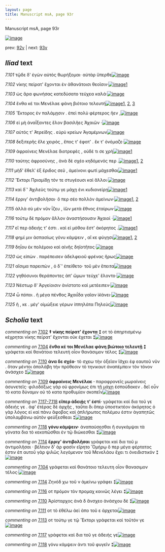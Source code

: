 ```yaml
---
layout: page
title: Manuscript msA, page 93r
---
```


Manuscript msA, page 93r

[![image](http://www.homermultitext.org/iipsrv?OBJ=IIP,1.0&FIF=/project/homer/pyramidal/deepzoom/hmt/vaimg/2017a/VA093RN_0265.tif&WID=100&CVT=JPEG)](http://www.homermultitext.org/ict2/?urn=urn:cite2:hmt:vaimg.2017a:VA093RN_0265)

prev:  [92v](../92v) | next:  [93v](../93v)

## *Iliad* text

*7.101* <a id="7.101"/> τῷδε δ' ἐγὼν αὐτὸς θωρήξομαι· αὐτὰρ ὕπερθε[![image](http://www.homermultitext.org/iipsrv?OBJ=IIP,1.0&FIF=/project/homer/pyramidal/deepzoom/hmt/vaimg/2017a/VA093RN_0265.tif&RGN=0.1742,0.2119,0.4254,0.0421&WID=1000&CVT=JPEG)](http://www.homermultitext.org/ict2/?urn=urn:cite2:hmt:vaimg.2017a:VA093RN_0265@0.1742,0.2119,0.4254,0.0421)

*7.102* <a id="7.102"/> νίκης πείρατ' ἔχονται ἐν ἀθανάτοισι θεοῖσιν·[![image](http://www.homermultitext.org/iipsrv?OBJ=IIP,1.0&FIF=/project/homer/pyramidal/deepzoom/hmt/vaimg/2017a/VA093RN_0265.tif&RGN=0.1742,0.2299,0.4254,0.0421&WID=1000&CVT=JPEG)](http://www.homermultitext.org/ict2/?urn=urn:cite2:hmt:vaimg.2017a:VA093RN_0265@0.1742,0.2299,0.4254,0.0421)[1](#msA_7.401)

*7.103* <a id="7.103"/> ὡς ἄρα φωνήσας κατεδύσατο τεύχεα καλά·[![image](http://www.homermultitext.org/iipsrv?OBJ=IIP,1.0&FIF=/project/homer/pyramidal/deepzoom/hmt/vaimg/2017a/VA093RN_0265.tif&RGN=0.1742,0.2494,0.4014,0.0413&WID=1000&CVT=JPEG)](http://www.homermultitext.org/ict2/?urn=urn:cite2:hmt:vaimg.2017a:VA093RN_0265@0.1742,0.2494,0.4014,0.0413)

*7.104* <a id="7.104"/> ἔνθα κέ τοι Μενέλαε φάνη βιότοιο τελευτὴ[![image](http://www.homermultitext.org/iipsrv?OBJ=IIP,1.0&FIF=/project/homer/pyramidal/deepzoom/hmt/vaimg/2017a/VA093RN_0265.tif&RGN=0.1782,0.2667,0.3924,0.0413&WID=1000&CVT=JPEG)](http://www.homermultitext.org/ict2/?urn=urn:cite2:hmt:vaimg.2017a:VA093RN_0265@0.1782,0.2667,0.3924,0.0413)[1](#msA_7.402), [2](#msAint_7.4001), [3](#msAim_7.408)

*7.105* <a id="7.105"/> Ἕκτορος ἐν παλάμῃσιν . ἐπεὶ πολὺ φέρτερος ῆεν ,[![image](http://www.homermultitext.org/iipsrv?OBJ=IIP,1.0&FIF=/project/homer/pyramidal/deepzoom/hmt/vaimg/2017a/VA093RN_0265.tif&RGN=0.1802,0.2863,0.4084,0.0443&WID=1000&CVT=JPEG)](http://www.homermultitext.org/ict2/?urn=urn:cite2:hmt:vaimg.2017a:VA093RN_0265@0.1802,0.2863,0.4084,0.0443)

*7.106* <a id="7.106"/> εἰ μὴ ἀναΐξαντες ἕλον βασιλῆες Ἀχαιῶν ·[![image](http://www.homermultitext.org/iipsrv?OBJ=IIP,1.0&FIF=/project/homer/pyramidal/deepzoom/hmt/vaimg/2017a/VA093RN_0265.tif&RGN=0.1802,0.3095,0.3944,0.0376&WID=1000&CVT=JPEG)](http://www.homermultitext.org/ict2/?urn=urn:cite2:hmt:vaimg.2017a:VA093RN_0265@0.1802,0.3095,0.3944,0.0376)

*7.107* <a id="7.107"/> αὐτός τ' Ἀτρείδης . εὐρὺ κρείων Ἀγαμέμνων[![image](http://www.homermultitext.org/iipsrv?OBJ=IIP,1.0&FIF=/project/homer/pyramidal/deepzoom/hmt/vaimg/2017a/VA093RN_0265.tif&RGN=0.1762,0.3291,0.3944,0.0368&WID=1000&CVT=JPEG)](http://www.homermultitext.org/ict2/?urn=urn:cite2:hmt:vaimg.2017a:VA093RN_0265@0.1762,0.3291,0.3944,0.0368)

*7.108* <a id="7.108"/> δεξιτερῆς ἕλε χειρὸς , ἔπος τ' έφατ' . ἔκ τ' ὀνόμαζε·[![image](http://www.homermultitext.org/iipsrv?OBJ=IIP,1.0&FIF=/project/homer/pyramidal/deepzoom/hmt/vaimg/2017a/VA093RN_0265.tif&RGN=0.1722,0.3486,0.4434,0.0368&WID=1000&CVT=JPEG)](http://www.homermultitext.org/ict2/?urn=urn:cite2:hmt:vaimg.2017a:VA093RN_0265@0.1722,0.3486,0.4434,0.0368)

*7.109* <a id="7.109"/> ἀφραίνεις Μενέλαε διοτρεφὲς , οὐδέ τι σε χρὴ[![image](http://www.homermultitext.org/iipsrv?OBJ=IIP,1.0&FIF=/project/homer/pyramidal/deepzoom/hmt/vaimg/2017a/VA093RN_0265.tif&RGN=0.1712,0.3659,0.4434,0.0368&WID=1000&CVT=JPEG)](http://www.homermultitext.org/ict2/?urn=urn:cite2:hmt:vaimg.2017a:VA093RN_0265@0.1712,0.3659,0.4434,0.0368)[1](#msA_7.404)

*7.110* <a id="7.110"/> ταύτης ἀφροσύνης , ἀνὰ δὲ σχέο κηδόμενός περ .[![image](http://www.homermultitext.org/iipsrv?OBJ=IIP,1.0&FIF=/project/homer/pyramidal/deepzoom/hmt/vaimg/2017a/VA093RN_0265.tif&RGN=0.1682,0.3877,0.4434,0.0368&WID=1000&CVT=JPEG)](http://www.homermultitext.org/ict2/?urn=urn:cite2:hmt:vaimg.2017a:VA093RN_0265@0.1682,0.3877,0.4434,0.0368)[1](#msAint_7.411), [2](#msA_7.403)

*7.111* <a id="7.111"/> μὴδ' ἔθελ' ἐξ ἔριδος σεῦ , ἀμείνονι φωτὶ μάχεσθαι[![image](http://www.homermultitext.org/iipsrv?OBJ=IIP,1.0&FIF=/project/homer/pyramidal/deepzoom/hmt/vaimg/2017a/VA093RN_0265.tif&RGN=0.1682,0.4035,0.4434,0.0391&WID=1000&CVT=JPEG)](http://www.homermultitext.org/ict2/?urn=urn:cite2:hmt:vaimg.2017a:VA093RN_0265@0.1682,0.4035,0.4434,0.0391)[1](#msAint_7.412)

*7.112* <a id="7.112"/> Ἕκτορι Πριαμίδῃ τόν τε στυγέουσι καὶ ἄλλοι·[![image](http://www.homermultitext.org/iipsrv?OBJ=IIP,1.0&FIF=/project/homer/pyramidal/deepzoom/hmt/vaimg/2017a/VA093RN_0265.tif&RGN=0.1782,0.4192,0.3994,0.0391&WID=1000&CVT=JPEG)](http://www.homermultitext.org/ict2/?urn=urn:cite2:hmt:vaimg.2017a:VA093RN_0265@0.1782,0.4192,0.3994,0.0391)

*7.113* <a id="7.113"/> καὶ δ`' Ἀχιλεὺς τούτῳ γε μάχῃ ἐνι κυδιανείρῃ[![image](http://www.homermultitext.org/iipsrv?OBJ=IIP,1.0&FIF=/project/homer/pyramidal/deepzoom/hmt/vaimg/2017a/VA093RN_0265.tif&RGN=0.1762,0.4403,0.4454,0.0391&WID=1000&CVT=JPEG)](http://www.homermultitext.org/ict2/?urn=urn:cite2:hmt:vaimg.2017a:VA093RN_0265@0.1762,0.4403,0.4454,0.0391)[1](#msAint_7.413)

*7.114* <a id="7.114"/> ἔρριγ' ἀντιβολῆσαι· ὅ περ σέο πολλὸν ἀμείνων·[![image](http://www.homermultitext.org/iipsrv?OBJ=IIP,1.0&FIF=/project/homer/pyramidal/deepzoom/hmt/vaimg/2017a/VA093RN_0265.tif&RGN=0.1632,0.4598,0.4284,0.0391&WID=1000&CVT=JPEG)](http://www.homermultitext.org/ict2/?urn=urn:cite2:hmt:vaimg.2017a:VA093RN_0265@0.1632,0.4598,0.4284,0.0391)[1](#msA_7.407), [2](#msAim_7.409)

*7.115* <a id="7.115"/> ἀλλὰ σὺ μὲν νῦν ΐζευ , ἰ̈ὼν μετὰ ἔθνος ἑταίρων·[![image](http://www.homermultitext.org/iipsrv?OBJ=IIP,1.0&FIF=/project/homer/pyramidal/deepzoom/hmt/vaimg/2017a/VA093RN_0265.tif&RGN=0.1692,0.4823,0.4164,0.0353&WID=1000&CVT=JPEG)](http://www.homermultitext.org/ict2/?urn=urn:cite2:hmt:vaimg.2017a:VA093RN_0265@0.1692,0.4823,0.4164,0.0353)

*7.116* <a id="7.116"/> τούτῳ δὲ πρόμον ἄλλον ἀναστήσουσιν Ἀχαιοί ·[![image](http://www.homermultitext.org/iipsrv?OBJ=IIP,1.0&FIF=/project/homer/pyramidal/deepzoom/hmt/vaimg/2017a/VA093RN_0265.tif&RGN=0.1532,0.5004,0.4264,0.0406&WID=1000&CVT=JPEG)](http://www.homermultitext.org/ict2/?urn=urn:cite2:hmt:vaimg.2017a:VA093RN_0265@0.1532,0.5004,0.4264,0.0406)[1](#msAim_7.410)

*7.117* <a id="7.117"/> εἴ περ ἀδειής τ' ἐστι . καὶ εἰ μόθου ἔστ' ἀκόρητος .[![image](http://www.homermultitext.org/iipsrv?OBJ=IIP,1.0&FIF=/project/homer/pyramidal/deepzoom/hmt/vaimg/2017a/VA093RN_0265.tif&RGN=0.1722,0.5154,0.4164,0.0406&WID=1000&CVT=JPEG)](http://www.homermultitext.org/ict2/?urn=urn:cite2:hmt:vaimg.2017a:VA093RN_0265@0.1722,0.5154,0.4164,0.0406)[1](#msAint_7.414)

*7.118* <a id="7.118"/> φημί μιν ἀσπασίως γόνυ κάμψειν , αἴ κε φύγῃσι[![image](http://www.homermultitext.org/iipsrv?OBJ=IIP,1.0&FIF=/project/homer/pyramidal/deepzoom/hmt/vaimg/2017a/VA093RN_0265.tif&RGN=0.1682,0.5349,0.4244,0.0428&WID=1000&CVT=JPEG)](http://www.homermultitext.org/ict2/?urn=urn:cite2:hmt:vaimg.2017a:VA093RN_0265@0.1682,0.5349,0.4244,0.0428)[1](#msA_7.406), [2](#msAint_7.415)

*7.119* <a id="7.119"/> δηΐου ἐκ πολέμοιο καὶ αἰνῆς δηϊοτῆτος·[![image](http://www.homermultitext.org/iipsrv?OBJ=IIP,1.0&FIF=/project/homer/pyramidal/deepzoom/hmt/vaimg/2017a/VA093RN_0265.tif&RGN=0.1642,0.5582,0.4004,0.0346&WID=1000&CVT=JPEG)](http://www.homermultitext.org/ict2/?urn=urn:cite2:hmt:vaimg.2017a:VA093RN_0265@0.1642,0.5582,0.4004,0.0346)

*7.120* <a id="7.120"/> ὡς εἰπὼν . παρέπεισεν ἀδελφειοῦ φρένας ἥρως[![image](http://www.homermultitext.org/iipsrv?OBJ=IIP,1.0&FIF=/project/homer/pyramidal/deepzoom/hmt/vaimg/2017a/VA093RN_0265.tif&RGN=0.1692,0.577,0.4364,0.0346&WID=1000&CVT=JPEG)](http://www.homermultitext.org/ict2/?urn=urn:cite2:hmt:vaimg.2017a:VA093RN_0265@0.1692,0.577,0.4364,0.0346)

*7.121* <a id="7.121"/> αἴσιμα παρειπὼν , ὁ δ`' ἐπείθετο· τοῦ μὲν ἔπειτα[![image](http://www.homermultitext.org/iipsrv?OBJ=IIP,1.0&FIF=/project/homer/pyramidal/deepzoom/hmt/vaimg/2017a/VA093RN_0265.tif&RGN=0.1692,0.5943,0.4364,0.0346&WID=1000&CVT=JPEG)](http://www.homermultitext.org/ict2/?urn=urn:cite2:hmt:vaimg.2017a:VA093RN_0265@0.1692,0.5943,0.4364,0.0346)

*7.122* <a id="7.122"/> γηθόσυνοι θεράποντες ἀπ' ὤμων τεύχε' ἕλοντο·[![image](http://www.homermultitext.org/iipsrv?OBJ=IIP,1.0&FIF=/project/homer/pyramidal/deepzoom/hmt/vaimg/2017a/VA093RN_0265.tif&RGN=0.1672,0.6146,0.4314,0.0353&WID=1000&CVT=JPEG)](http://www.homermultitext.org/ict2/?urn=urn:cite2:hmt:vaimg.2017a:VA093RN_0265@0.1672,0.6146,0.4314,0.0353)

*7.123* <a id="7.123"/> Νέστωρ δ' Ἀργείοισιν ἀνίστατο καὶ μετέειπεν·[![image](http://www.homermultitext.org/iipsrv?OBJ=IIP,1.0&FIF=/project/homer/pyramidal/deepzoom/hmt/vaimg/2017a/VA093RN_0265.tif&RGN=0.1692,0.6334,0.4144,0.0353&WID=1000&CVT=JPEG)](http://www.homermultitext.org/ict2/?urn=urn:cite2:hmt:vaimg.2017a:VA093RN_0265@0.1692,0.6334,0.4144,0.0353)

*7.124* <a id="7.124"/> ὦ πόποι . ῆ μέγα πένθος Ἀχαιΐδα γαῖαν ἱ̈κάνει·[![image](http://www.homermultitext.org/iipsrv?OBJ=IIP,1.0&FIF=/project/homer/pyramidal/deepzoom/hmt/vaimg/2017a/VA093RN_0265.tif&RGN=0.1642,0.6499,0.4374,0.0406&WID=1000&CVT=JPEG)](http://www.homermultitext.org/ict2/?urn=urn:cite2:hmt:vaimg.2017a:VA093RN_0265@0.1642,0.6499,0.4374,0.0406)

*7.125* <a id="7.125"/> ῆ , κε . μέγ' οἰμώξειε γέρων ἱππηλάτα Πηλεὺς[![image](http://www.homermultitext.org/iipsrv?OBJ=IIP,1.0&FIF=/project/homer/pyramidal/deepzoom/hmt/vaimg/2017a/VA093RN_0265.tif&RGN=0.1642,0.6694,0.4194,0.0406&WID=1000&CVT=JPEG)](http://www.homermultitext.org/ict2/?urn=urn:cite2:hmt:vaimg.2017a:VA093RN_0265@0.1642,0.6694,0.4194,0.0406)

## *Scholia* text

*commenting on* [7.102](#7.102)  <a id="msA_7.401"/> **‡ νίκης πείρατ' ἔχοντα ⁑** οτ τὸ ἀπηρτισμένῳ κέχρηται νίκης πείρατ' ἔχονται οὐκ έχεται ⁑[![image](http://www.homermultitext.org/iipsrv?OBJ=IIP,1.0&FIF=/project/homer/pyramidal/deepzoom/hmt/vaimg/2017a/VA093RN_0265.tif&RGN=0.173,0.1046,0.5783,0.03&WID=1000&CVT=JPEG)](http://www.homermultitext.org/ict2/?urn=urn:cite2:hmt:vaimg.2017a:VA093RN_0265@0.173,0.1046,0.5783,0.03)

*commenting on* [7.104](#7.104)  <a id="msA_7.402"/> **ἔνθα κέ τοι Μενέλαε φάνη βιώτοιο τελευτῇ ⁑** γράφεται καὶ θανάτοιο τελευτή οἷον θανάσιμον τέλος ⁑[![image](http://www.homermultitext.org/iipsrv?OBJ=IIP,1.0&FIF=/project/homer/pyramidal/deepzoom/hmt/vaimg/2017a/VA093RN_0265.tif&RGN=0.1863,0.1181,0.5783,0.0295&WID=1000&CVT=JPEG)](http://www.homermultitext.org/ict2/?urn=urn:cite2:hmt:vaimg.2017a:VA093RN_0265@0.1863,0.1181,0.5783,0.0295)

*commenting on* [7.110](#7.110)  <a id="msA_7.403"/> **ἀνα δε σχέο·** τὸ σχεω τὴν ὀξεῖαν ἴ̈σχει ἑφ εαυτοῦ νῦν . ὅταν μέντοι ἀπολάβη τὴν πρόθεσιν τὸ τηνικαυτ ἀναπέμπειν τὸν τόνον ἀνάσχεο ⁑[![image](http://www.homermultitext.org/iipsrv?OBJ=IIP,1.0&FIF=/project/homer/pyramidal/deepzoom/hmt/vaimg/2017a/VA093RN_0265.tif&RGN=0.5979,0.2942,0.205,0.0588&WID=1000&CVT=JPEG)](http://www.homermultitext.org/ict2/?urn=urn:cite2:hmt:vaimg.2017a:VA093RN_0265@0.5979,0.2942,0.205,0.0588)

*commenting on* [7.109](#7.109)  <a id="msA_7.404"/> **ἀφραίνεις Μενέλαε ·** παραφρονεῖς μωραίνεις ἀσυνετεῖς· φιλοδόξως γὰρ οὐ φρονίμως ἐπι τῇ μάχῃ ἐσπούδακεν . δεῖ οὖν τὸ κατα δύναμιν οὐ τὸ κατα προθυμίαν σκοπεῖν[![image](http://www.homermultitext.org/iipsrv?OBJ=IIP,1.0&FIF=/project/homer/pyramidal/deepzoom/hmt/vaimg/2017a/VA093RN_0265.tif&RGN=0.612,0.3472,0.1973,0.0691&WID=1000&CVT=JPEG)](http://www.homermultitext.org/ict2/?urn=urn:cite2:hmt:vaimg.2017a:VA093RN_0265@0.612,0.3472,0.1973,0.0691)

*commenting on* [7.117-7.118](#7.117-7.118)  <a id="msA_7.405"/> **εἴπερ ἀδειῄς τ' ἐστί·** γράφεται καὶ δια τοῦ γε ἀδειής γε . ἀφ' ἑτέρας δὲ ἀρχῆς , ταῦτα δι ὅπερ ὑποστικτέον ἀκόρητος ὁ γὰρ λόγος εἰ καὶ πάνυ ἄφοβος καὶ ἀπλήρωτος πολέμου ἐστιν ἀγαπητῶς ὑπολαμβάνω αὐτὸν φεύξεσθεαι ⁑[![image](http://www.homermultitext.org/iipsrv?OBJ=IIP,1.0&FIF=/project/homer/pyramidal/deepzoom/hmt/vaimg/2017a/VA093RN_0265.tif&RGN=0.6063,0.4123,0.2017,0.0896&WID=1000&CVT=JPEG)](http://www.homermultitext.org/ict2/?urn=urn:cite2:hmt:vaimg.2017a:VA093RN_0265@0.6063,0.4123,0.2017,0.0896)

*commenting on* [7.118](#7.118)  <a id="msA_7.406"/> **γόνυ κάμψειν·** ἀναπαύσεσθαι ἢ συγκάμψαι τὰ γόνατα δια τὸ κεκοπῶσθαι ἐν τῷ διώκεσθαι ⁑[![image](http://www.homermultitext.org/iipsrv?OBJ=IIP,1.0&FIF=/project/homer/pyramidal/deepzoom/hmt/vaimg/2017a/VA093RN_0265.tif&RGN=0.6004,0.4988,0.2072,0.0511&WID=1000&CVT=JPEG)](http://www.homermultitext.org/ict2/?urn=urn:cite2:hmt:vaimg.2017a:VA093RN_0265@0.6004,0.4988,0.2072,0.0511)

*commenting on* [7.114](#7.114)  <a id="msA_7.407"/> **ἔρριγ' ἀντιβολῆσαι** γράφεται καὶ δια τοῦ μ ἀντιμολῆσαι · βέλτιον δ' ὰρ φασὶν εἴρητο Ὅμήρῳ ὅ περ μέγα φέρτατος ἐστιν ἐπ αυτοῦ γὰρ ψιλῶς λεγόμενον τοῦ Μενελάου ἔχει τι ὀνειδιστικόν ⁑[![image](http://www.homermultitext.org/iipsrv?OBJ=IIP,1.0&FIF=/project/homer/pyramidal/deepzoom/hmt/vaimg/2017a/VA093RN_0265.tif&RGN=0.6021,0.5419,0.1997,0.0889&WID=1000&CVT=JPEG)](http://www.homermultitext.org/ict2/?urn=urn:cite2:hmt:vaimg.2017a:VA093RN_0265@0.6021,0.5419,0.1997,0.0889)

*commenting on* [7.104](#7.104)  <a id="msAim_7.408.comment"/> γράφεται καὶ θανάτοιο τελευτη οἷον θανασιμον τέλος·[![image](http://www.homermultitext.org/iipsrv?OBJ=IIP,1.0&FIF=/project/homer/pyramidal/deepzoom/hmt/vaimg/2017a/VA093RN_0265.tif&RGN=0.5667,0.258,0.0933,0.0376&WID=1000&CVT=JPEG)](http://www.homermultitext.org/ict2/?urn=urn:cite2:hmt:vaimg.2017a:VA093RN_0265@0.5667,0.258,0.0933,0.0376)

*commenting on* [7.114](#7.114)  <a id="msAim_7.409.comment"/> Ζηνόδ χω τοῦ ν ἀμείνω γράφει ⁑[![image](http://www.homermultitext.org/iipsrv?OBJ=IIP,1.0&FIF=/project/homer/pyramidal/deepzoom/hmt/vaimg/2017a/VA093RN_0265.tif&RGN=0.5771,0.4691,0.036,0.0365&WID=1000&CVT=JPEG)](http://www.homermultitext.org/ict2/?urn=urn:cite2:hmt:vaimg.2017a:VA093RN_0265@0.5771,0.4691,0.036,0.0365)

*commenting on* [7.116](#7.116)  <a id="msAim_7.410.comment"/> οτ πρόμον τὸν προμαχ κοινῶς λέγει ⁑[![image](http://www.homermultitext.org/iipsrv?OBJ=IIP,1.0&FIF=/project/homer/pyramidal/deepzoom/hmt/vaimg/2017a/VA093RN_0265.tif&RGN=0.5703,0.5134,0.0371,0.0462&WID=1000&CVT=JPEG)](http://www.homermultitext.org/ict2/?urn=urn:cite2:hmt:vaimg.2017a:VA093RN_0265@0.5703,0.5134,0.0371,0.0462)

*commenting on* [7.110](#7.110)  <a id="msAint_7.411.comment"/> Ἀρίσταρχος ἀνὰ δ ἄνσχεο ἀνάσχου δὲ ⁑[![image](http://www.homermultitext.org/iipsrv?OBJ=IIP,1.0&FIF=/project/homer/pyramidal/deepzoom/hmt/vaimg/2017a/VA093RN_0265.tif&RGN=0.1126,0.3733,0.0707,0.0374&WID=1000&CVT=JPEG)](http://www.homermultitext.org/ict2/?urn=urn:cite2:hmt:vaimg.2017a:VA093RN_0265@0.1126,0.3733,0.0707,0.0374)

*commenting on* [7.111](#7.111)  <a id="msAint_7.412.comment"/> οτ τὸ ἐθέλω ἀεὶ ἀπο τοῦ ε άρχεται[![image](http://www.homermultitext.org/iipsrv?OBJ=IIP,1.0&FIF=/project/homer/pyramidal/deepzoom/hmt/vaimg/2017a/VA093RN_0265.tif&RGN=0.1109,0.4058,0.073,0.0331&WID=1000&CVT=JPEG)](http://www.homermultitext.org/ict2/?urn=urn:cite2:hmt:vaimg.2017a:VA093RN_0265@0.1109,0.4058,0.073,0.0331)

*commenting on* [7.113](#7.113)  <a id="msAint_7.413.comment"/> οτ τούτῳ γε τῷ Ἕκτορι γράφεται καὶ τοῦτόν γε[![image](http://www.homermultitext.org/iipsrv?OBJ=IIP,1.0&FIF=/project/homer/pyramidal/deepzoom/hmt/vaimg/2017a/VA093RN_0265.tif&RGN=0.1154,0.4477,0.0647,0.0432&WID=1000&CVT=JPEG)](http://www.homermultitext.org/ict2/?urn=urn:cite2:hmt:vaimg.2017a:VA093RN_0265@0.1154,0.4477,0.0647,0.0432)

*commenting on* [7.117](#7.117)  <a id="msAint_7.414.comment"/> γράφεται καὶ δια τοῦ γε ἀδειής γε[![image](http://www.homermultitext.org/iipsrv?OBJ=IIP,1.0&FIF=/project/homer/pyramidal/deepzoom/hmt/vaimg/2017a/VA093RN_0265.tif&RGN=0.108,0.5109,0.0718,0.038&WID=1000&CVT=JPEG)](http://www.homermultitext.org/ict2/?urn=urn:cite2:hmt:vaimg.2017a:VA093RN_0265@0.108,0.5109,0.0718,0.038)

*commenting on* [7.118](#7.118)  <a id="msAint_7.415.comment"/> γόνυ κάμψειν ἀντι τοῦ φυγεῖν ⁑[![image](http://www.homermultitext.org/iipsrv?OBJ=IIP,1.0&FIF=/project/homer/pyramidal/deepzoom/hmt/vaimg/2017a/VA093RN_0265.tif&RGN=0.1074,0.5461,0.0678,0.0281&WID=1000&CVT=JPEG)](http://www.homermultitext.org/ict2/?urn=urn:cite2:hmt:vaimg.2017a:VA093RN_0265@0.1074,0.5461,0.0678,0.0281)